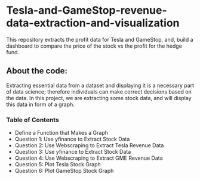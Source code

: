 # Tesla-and-GameStop-revenue-data-extraction-and-visualization
This repository extracts the profit data for Tesla and GameStop, and, build a dashboard to compare the price of the stock vs the profit for the hedge fund.

## About the code:

Extracting essential data from a dataset and displaying it is a necessary part of data science; therefore individuals can make correct decisions based on the data. In this project, we are extracting some stock data, and will display this data in form of a graph.

### Table of Contents

* Define a Function that Makes a Graph
* Question 1: Use yfinance to Extract Stock Data
* Question 2: Use Webscraping to Extract Tesla Revenue Data
* Question 3: Use yfinance to Extract Stock Data
* Question 4: Use Webscraping to Extract GME Revenue Data
* Question 5: Plot Tesla Stock Graph
* Question 6: Plot GameStop Stock Graph
